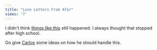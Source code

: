```yaml
---
title: "Love Letters From Afar"
views: '7'
---
```

<p>I didn't think <a href="https://bloglos.kicks-ass.net/archives/000122.html">things like this</a> still happened.  I always thought that stopped after high school.</p>
<p>Go give <a href="https://bloglos.kicks-ass.net/">Carlos</a> some ideas on how he should handle this.</p>
